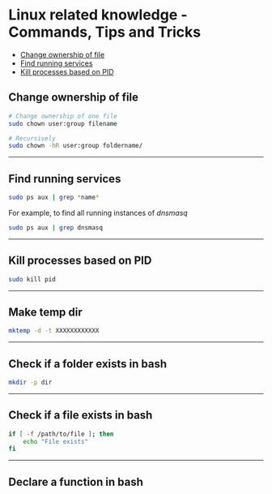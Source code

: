 # Linux related knowledge - Commands, Tips and Tricks
- [Change ownership of file](#change-ownership-of-file)
- [Find running services](#find-running-services)
- [Kill processes based on PID](#kill-processes-based-on-pid)

## Change ownership of file
```bash
# Change ownership of one file
sudo chown user:group filename

# Recursively
sudo chown -hR user:group foldername/
```

---
## Find running services
```bash
sudo ps aux | grep *name*
```
For example, to find all running instances of *dnsmasq*
```bash
sudo ps aux | grep dnsmasq
```

---
## Kill processes based on PID
```bash
sudo kill pid
```

---
## Make temp dir
```bash
mktemp -d -t XXXXXXXXXXXX
```

---
## Check if a folder exists in bash
```bash
mkdir -p dir
```

---
## Check if a file exists in bash
```bash
if [ -f /path/to/file ]; then
    echo "File exists"
fi
```

---
## Declare a function in bash
